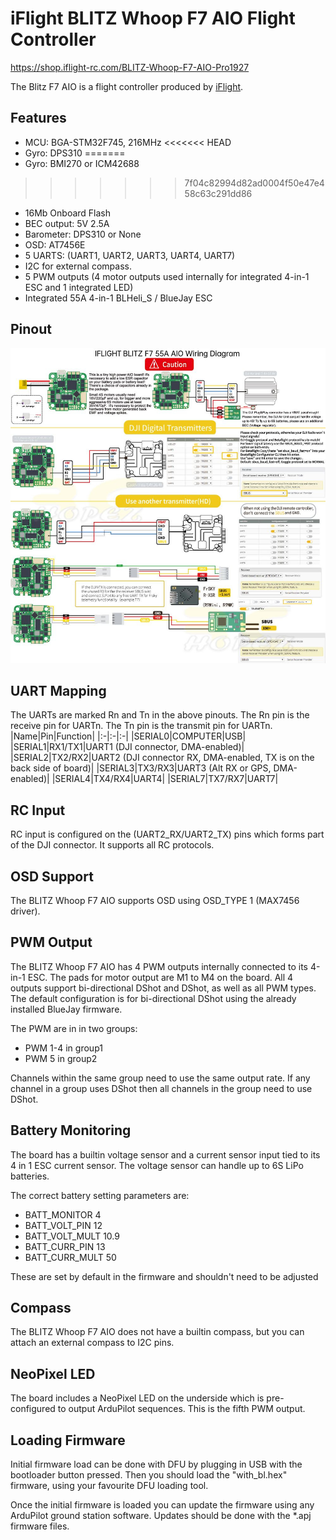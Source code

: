 # iFlight BLITZ Whoop F7 AIO Flight Controller

https://shop.iflight-rc.com/BLITZ-Whoop-F7-AIO-Pro1927

The Blitz F7 AIO is a flight controller produced by [iFlight](https://shop.iflight-rc.com/).

## Features

 - MCU: BGA-STM32F745, 216MHz
<<<<<<< HEAD
 - Gyro: DPS310
=======
 - Gyro: BMI270 or ICM42688
>>>>>>> 7f04c82994d82ad0004f50e47e458c63c291dd86
 - 16Mb Onboard Flash
 - BEC output: 5V 2.5A
 - Barometer: DPS310 or None
 - OSD: AT7456E
 - 5 UARTS: (UART1, UART2, UART3, UART4, UART7)
 - I2C for external compass.
 - 5 PWM outputs (4 motor outputs used internally for integrated 4-in-1 ESC and 1 integrated LED)
 - Integrated 55A 4-in-1 BLHeli_S / BlueJay ESC

## Pinout

![BLITZ Whoop F7 AIO Board](blitz_f7_pinout.jpg "BLITZ Whoop F7 AIO")

## UART Mapping

The UARTs are marked Rn and Tn in the above pinouts. The Rn pin is the
receive pin for UARTn. The Tn pin is the transmit pin for UARTn.
|Name|Pin|Function|
|:-|:-|:-|
|SERIAL0|COMPUTER|USB|
|SERIAL1|RX1/TX1|UART1 (DJI connector, DMA-enabled)|
|SERIAL2|TX2/RX2|UART2 (DJI connector RX, DMA-enabled, TX is on the back side of board)|
|SERIAL3|TX3/RX3|UART3 (Alt RX or GPS, DMA-enabled)|
|SERIAL4|TX4/RX4|UART4|
|SERIAL7|TX7/RX7|UART7|

## RC Input

RC input is configured on the (UART2_RX/UART2_TX) pins which forms part of the DJI connector. It supports all RC protocols.

## OSD Support

The BLITZ Whoop F7 AIO supports OSD using OSD_TYPE 1 (MAX7456 driver).

## PWM Output

The BLITZ Whoop F7 AIO has 4 PWM outputs internally connected to its 4-in-1 ESC. The pads for motor output are M1 to M4 on the board. All 4 outputs support bi-directional DShot and DShot, as well as all PWM types. The default configuration is for bi-directional DShot using the already installed BlueJay firmware.

The PWM are in in two groups:

 - PWM 1-4 in group1
 - PWM 5   in group2

Channels within the same group need to use the same output rate. If
any channel in a group uses DShot then all channels in the group need
to use DShot.

## Battery Monitoring

The board has a builtin voltage sensor and a current sensor input tied to its 4 in 1 ESC current sensor. The voltage sensor can handle up to 6S
LiPo batteries.

The correct battery setting parameters are:

 - BATT_MONITOR 4
 - BATT_VOLT_PIN 12
 - BATT_VOLT_MULT 10.9
 - BATT_CURR_PIN 13
 - BATT_CURR_MULT 50

These are set by default in the firmware and shouldn't need to be adjusted

## Compass

The BLITZ Whoop F7 AIO does not have a builtin compass, but you can attach an external compass to I2C pins.

## NeoPixel LED

The board includes a NeoPixel LED on the underside which is pre-configured to output ArduPilot sequences. This is the fifth PWM output.

## Loading Firmware

Initial firmware load can be done with DFU by plugging in USB with the
bootloader button pressed. Then you should load the "with_bl.hex"
firmware, using your favourite DFU loading tool.

Once the initial firmware is loaded you can update the firmware using
any ArduPilot ground station software. Updates should be done with the
*.apj firmware files.
